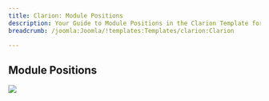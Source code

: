 ```yaml
---
title: Clarion: Module Positions
description: Your Guide to Module Positions in the Clarion Template for Joomla
breadcrumb: /joomla:Joomla/!templates:Templates/clarion:Clarion

---
```


Module Positions
-----
![][positions]

[positions]: assets/positions.jpg